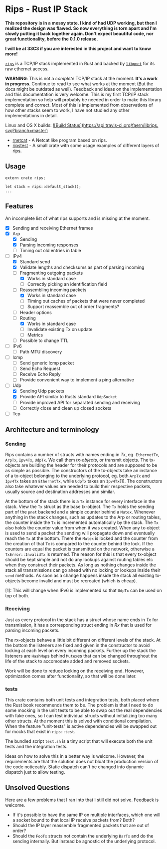 # Rips - Rust IP Stack

**This repository is in a messy state. I kind of had UDP working, but then
I realized the design was flawed. So now everything is torn apart and I'm
slowly putting it back together again. Don't expect beautiful code, nor
great functionality, before the 0.1.0 release.**

**I will be at 33C3 if you are interested in this project and want to know
more!**

[`rips`](https://github.com/faern/librips) is a TCP/IP stack implemented in
Rust and backed by [`libpnet`](https://github.com/libpnet/libpnet) for its
raw ethernet access.

**WARNING**: This is not a *complete* TCP/IP stack at the moment.
**It's a work in progress**. Continue to read to see what works at the
moment (But the docs might be outdated as well). Feedback and ideas on the
implementation and this documentation is very welcome. This is my first
TCP/IP stack implementation so help will probably be needed in order to
make this library complete and correct.
Most of this is implemented from observations of how other stacks seem to
work, I have not studied any other implementations in detail.

Linux and OS X builds:
[![Build Status](https://api.travis-ci.org/faern/librips.
svg?branch=master)](https://travis-ci.org/faern/librips)

- [rnetcat](https://github.com/faern/rnetcat) - A Netcat like program based
on rips.
- [ripstest](https://github.com/faern/ripstest) - A small crate with some
usage examples of different layers of rips.

## Usage

```rust,ignore
extern crate rips;

let stack = rips::default_stack();
...
```

## Features

An incomplete list of what rips supports and is missing at the moment.

- [x] Sending and receiving Ethernet frames
- [x] Arp
  - [x] Sending
  - [x] Parsing incoming responses
  - [ ] Timing out old entries in table
- [ ] IPv4
  - [x] Standard send
  - [x] Validate lengths and checksums as part of parsing incoming
  - [ ] Fragmenting outgoing packets
    - [x] Works in standard case
    - [ ] Correctly picking an identification field
  - [ ] Reassembling incoming packets
    - [x] Works in standard case
    - [ ] Timing out caches of packets that were never completed
    - [ ] Support reassemble out of order fragments?
  - [ ] Header options
  - [ ] Routing
    - [x] Works in standard case
    - [ ] Invalidate existing Tx on update
    - [ ] Metrics
  - [ ] Possible to change TTL
- [ ] IPv6
  - [ ] Path MTU discovery
- [ ] Icmp
  - [ ] Send generic Icmp packet
  - [ ] Send Echo Request
  - [ ] Receive Echo Reply
  - [ ] Provide convenient way to implement a ping alternative
- [ ] Udp
  - [x] Sending Udp packets
  - [x] Provide API similar to Rusts standard `UdpSocket`
  - [ ] Provide improved API for separated sending and receiving
  - [ ] Correctly close and clean up closed sockets
- [ ] Tcp

## Architecture and terminology

### Sending

Rips contains a number of structs with names ending in *Tx*,
eg. `EthernetTx`, `ArpTx`, `Ipv4Tx`, `UdpTx`. We call them *tx-objects*, or
transmit objects. The tx-objects are building the header for their protocols
and are supposed to be as simple as possible.
The constructors of the tx-objects take an instance of a tx-object
belonging to the underlying protocol, eg. both `ArpTx` and `Ipv4Tx`
takes an `EthernetTx`, while `UdpTx` takes an `Ipv4Tx`[1].
The constructors also take whatever values are needed to build their
respective packets, usually source and destination addresses and similar.

At the bottom of the stack there is a `Tx` instance for every interface in
the stack. View the `Tx` struct as the base tx-object.
The `Tx` holds the sending part of the `pnet` backend and a simple counter
behind a `Mutex`. Whenever anything in the stack changes, such as updates
to the Arp or routing tables, the counter inside the `Tx` is incremented
automatically by the stack. The `Tx` also holds the counter value from when
it was created. When any tx-object is used to send a packet the sending
will propagate down and eventually reach the `Tx` at the bottom. There the
`Mutex` is locked and the counter from the creation of that `Tx` is
compared to the counter behind the lock.
If the counters are equal the packet is transmitted on the network,
otherwise a `TxError::InvalidTx` is returned. The reason for this is that
every tx-object should be kept simple and not do any lookups against routing
tables etc when they construct their packets.
As long as nothing changes inside the stack all transmissions can go ahead
with no locking or lookups inside their `send` methods. As soon as a change
happens inside the stack all existing tx-objects become invalid and must be
recreated (which is cheap).

[1]: This will change when IPv6 is implemented so that `UdpTx` can be used
on top of both.

### Receiving

Just as every protocol in the stack has a struct whose name ends in *Tx*
for transmission, it has a corresponding struct ending in *Rx* that is
used for parsing incoming packets.

The rx-objects behave a little bit different on different levels of the
stack. At the bottom the listeners are fixed and given in the constructor
to avoid locking at each level on every incoming packets. Further up the
stack the listeners are `HashMap`s behind `Mutex`es that can be changed
throughout the life of the stack to accomodate added and removed sockets.

Work will be done to reduce locking on the receiving end. However,
optimization comes after functionality, so that will be done later.

### tests

This crate contains both unit tests and integration tests, both placed
where the Rust book recommends them to be. The problem is that I need
to do some mocking in the unit tests to be able to swap out the real
dependencies with fake ones, so I can test individual structs without
initializing too many other structs. At the moment this is solved
with conditional compilation. When the feature "unit-tests" is active
dependencies will be swapped out for mocks that exist in `rips::test`.

The bundled script `test.sh` is a tiny script that will execute both the
unit tests and the integration tests.

Ideas on how to solve this in a better way is welcome. However, the
requirements are that the solution does not bloat the production version
of the code noticeably. Static dispatch can't be changed into dynamic
dispatch just to allow testing.

## Unsolved Questions

Here are a few problems that I ran into that I still did not solve.
Feedback is welcome.

* If it's possible to have the same IP on multiple interfaces, which one
  will a socket bound to that local IP receive packets from? Both?
* Should the IP layer reassemble fragmented packets that are out of order?
* Should the `FooTx` structs not contain the underlying `BarTx` and do the
  sending internally. But instead be agnostic of the underlying protocol.

